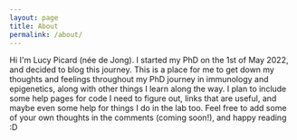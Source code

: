 ```yaml
---
layout: page
title: About
permalink: /about/
---
```


Hi I'm Lucy Picard (née de Jong). I started my PhD on the 1st of May 2022, and decided to blog this journey. This is a place for me to get down my thoughts and feelings throughout my PhD journey in immunology and epigenetics, along with other things I learn along the way. I plan to include some help pages for code I need to figure out, links that are useful, and maybe even some help for things I do in the lab too. Feel free to add some of your own thoughts in the comments (coming soon!), and happy reading :D
